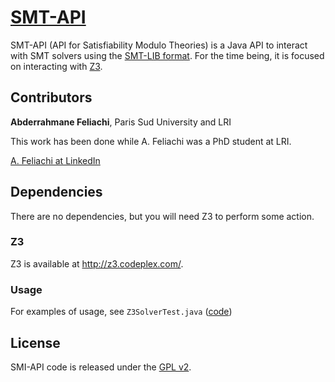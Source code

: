 # [SMT-API]()

SMT-API (API for Satisfiability Modulo Theories) is a Java API to interact with SMT solvers using the [SMT-LIB format](http://smt-lib.org/).
For the time being, it is focused on interacting with [Z3](http://z3.codeplex.com/).

## Contributors

**Abderrahmane Feliachi**, Paris Sud University and LRI

This work has been done while A. Feliachi was a PhD student at LRI.

[A. Feliachi at LinkedIn](https://www.linkedin.com/in/abderrahmane-feliachi-ph-d-b2249313)

## Dependencies

There are no dependencies, but you will need Z3 to perform some action.

### Z3

Z3 is available at http://z3.codeplex.com/.

### Usage

For examples of usage, see `Z3SolverTest.java` ([code](https://github.com/pascalpoizat/smt-api/blob/master/test/xsmt/solver/z3/Z3SolverTest.java))

## License

SMI-API code is released under the [GPL v2](LICENSE).
